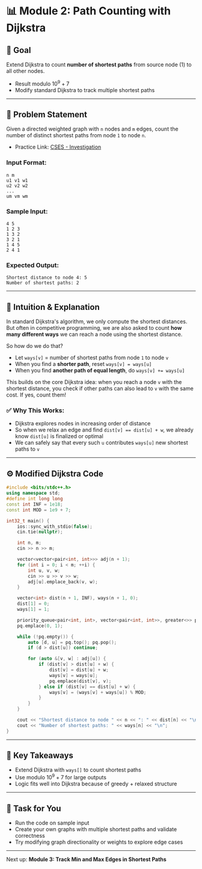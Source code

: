 # 📊 Module 2: Path Counting with Dijkstra

## 💪 Goal

Extend Dijkstra to count **number of shortest paths** from source node (1) to all other nodes.

* Result modulo $10^9 + 7$
* Modify standard Dijkstra to track multiple shortest paths

---

## 📅 Problem Statement

Given a directed weighted graph with `n` nodes and `m` edges, count the number of distinct shortest paths from node `1` to node `n`.

* Practice Link: [CSES - Investigation](https://cses.fi/problemset/task/1202)

### Input Format:

```
n m
u1 v1 w1
u2 v2 w2
...
um vm wm
```

### Sample Input:

```
4 5
1 2 3
1 3 2
3 2 1
1 4 5
2 4 1
```

### Expected Output:

```
Shortest distance to node 4: 5
Number of shortest paths: 2
```

---

## 🧠 Intuition & Explanation

In standard Dijkstra's algorithm, we only compute the shortest distances. But often in competitive programming, we are also asked to count **how many different ways** we can reach a node using the shortest distance.

So how do we do that?

* Let `ways[v]` = number of shortest paths from node `1` to node `v`
* When you find a **shorter path**, reset `ways[v] = ways[u]`
* When you find **another path of equal length**, do `ways[v] += ways[u]`

This builds on the core Dijkstra idea: when you reach a node `v` with the shortest distance, you check if other paths can also lead to `v` with the same cost. If yes, count them!

### ✅ Why This Works:

* Dijkstra explores nodes in increasing order of distance
* So when we relax an edge and find `dist[v] == dist[u] + w`, we already know `dist[u]` is finalized or optimal
* We can safely say that every such `u` contributes `ways[u]` new shortest paths to `v`

---

## ⚙️ Modified Dijkstra Code

```cpp
#include <bits/stdc++.h>
using namespace std;
#define int long long
const int INF = 1e18;
const int MOD = 1e9 + 7;

int32_t main() {
    ios::sync_with_stdio(false);
    cin.tie(nullptr);

    int n, m;
    cin >> n >> m;

    vector<vector<pair<int, int>>> adj(n + 1);
    for (int i = 0; i < m; ++i) {
        int u, v, w;
        cin >> u >> v >> w;
        adj[u].emplace_back(v, w);
    }

    vector<int> dist(n + 1, INF), ways(n + 1, 0);
    dist[1] = 0;
    ways[1] = 1;

    priority_queue<pair<int, int>, vector<pair<int, int>>, greater<>> pq;
    pq.emplace(0, 1);

    while (!pq.empty()) {
        auto [d, u] = pq.top(); pq.pop();
        if (d > dist[u]) continue;

        for (auto &[v, w] : adj[u]) {
            if (dist[v] > dist[u] + w) {
                dist[v] = dist[u] + w;
                ways[v] = ways[u];
                pq.emplace(dist[v], v);
            } else if (dist[v] == dist[u] + w) {
                ways[v] = (ways[v] + ways[u]) % MOD;
            }
        }
    }

    cout << "Shortest distance to node " << n << ": " << dist[n] << "\n";
    cout << "Number of shortest paths: " << ways[n] << "\n";
}
```

---

## 🔎 Key Takeaways

* Extend Dijkstra with `ways[]` to count shortest paths
* Use modulo $10^9 + 7$ for large outputs
* Logic fits well into Dijkstra because of greedy + relaxed structure

---

## 📍 Task for You

* Run the code on sample input
* Create your own graphs with multiple shortest paths and validate correctness
* Try modifying graph directionality or weights to explore edge cases

---

Next up: **Module 3: Track Min and Max Edges in Shortest Paths**
